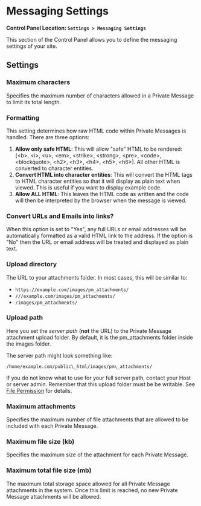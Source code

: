 <!--
    This source file is part of the open source project
    ExpressionEngine User Guide (https://github.com/ExpressionEngine/ExpressionEngine-User-Guide)

    @link      https://expressionengine.com/
    @copyright Copyright (c) 2003-2019, EllisLab Corp. (https://ellislab.com)
    @license   https://expressionengine.com/license Licensed under Apache License, Version 2.0
-->

# Messaging Settings

**Control Panel Location: `Settings > Messaging Settings`**

This section of the Control Panel allows you to define the messaging settings of your site.

## Settings

### Maximum characters

Specifies the maximum number of characters allowed in a Private Message to limit its total length.

### Formatting

This setting determines how raw HTML code within Private Messages is handled. There are three options:

1.  **Allow only safe HTML**: This will allow "safe" HTML to be rendered: (&lt;b&gt;, &lt;i&gt;, &lt;u&gt;, &lt;em&gt;, &lt;strike&gt;, &lt;strong&gt;, &lt;pre&gt;, &lt;code&gt;, &lt;blockquote&gt;, &lt;h2&gt;, &lt;h3&gt;, &lt;h4&gt;, &lt;h5&gt;, &lt;h6&gt;). All other HTML is converted to character entities.
2.  **Convert HTML into character entities**: This will convert the HTML tags to HTML character entities so that it will display as plain text when viewed. This is useful if you want to display example code.
3.  **Allow ALL HTML**: This leaves the HTML code as written and the code will then be interpreted by the browser when the message is viewed.

### Convert URLs and Emails into links?

When this option is set to "Yes", any full URLs or email addresses will be automatically formatted as a valid HTML link to the address. If the option is "No" then the URL or email address will be treated and displayed as plain text.

### Upload directory

The URL to your attachments folder. In most cases, this will be similar to:

- `https://example.com/images/pm_attachments/`
- `///example.com/images/pm_attachments/`
- `/images/pm_attachments/`

### Upload path

Here you set the _server path_ (**not** the URL) to the Private Message attachment upload folder. By default, it is the pm_attachments folder inside the images folder.

The server path might look something like:

    /home/example.com/public\_html/images/pm\_attachments/

If you do not know what to use for your full server path, contact your Host or server admin. Remember that this upload folder must be be writable. See [File Permission](troubleshooting/general.md#file-permissions) for details.

### Maximum attachments

Specifies the maximum number of file attachments that are allowed to be included with each Private Message.

### Maximum file size (kb)

Specifies the maximum size of the attachment for each Private Message.

### Maximum total file size (mb)

The maximum total storage space allowed for all Private Message attachments in the system. Once this limit is reached, no new Private Message attachments will be allowed.
